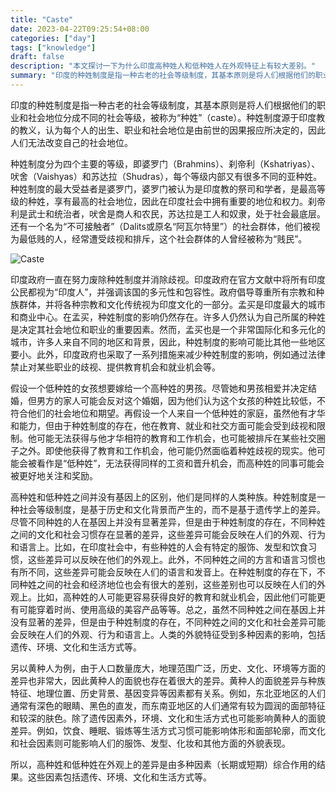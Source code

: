 ```yaml
---
title: "Caste"
date: 2023-04-22T09:25:54+08:00
categories: ["day"]
tags: ["knowledge"]
draft: false
description: "本文探讨一下为什么印度高种姓人和低种姓人在外观特征上有较大差别。"
summary: "印度的种姓制度是指一种古老的社会等级制度，其基本原则是将人们根据他们的职业和社会地位分成不同的社会等级，被称为“种姓”（caste）。种姓制度源于印度教的教义，认为每个人的出生、职业和社会地位是由前世的因果报应所决定的，因此人们无法改变自己的社会地位。"
---
```


印度的种姓制度是指一种古老的社会等级制度，其基本原则是将人们根据他们的职业和社会地位分成不同的社会等级，被称为“种姓”（caste）。种姓制度源于印度教的教义，认为每个人的出生、职业和社会地位是由前世的因果报应所决定的，因此人们无法改变自己的社会地位。

种姓制度分为四个主要的等级，即婆罗门（Brahmins）、刹帝利（Kshatriyas）、吠舍（Vaishyas）和苏达拉（Shudras），每个等级内部又有很多不同的亚种姓。种姓制度的最大受益者是婆罗门，婆罗门被认为是印度教的祭司和学者，是最高等级的种姓，享有最高的社会地位，因此在印度社会中拥有重要的地位和权力。刹帝利是武士和统治者，吠舍是商人和农民，苏达拉是工人和奴隶，处于社会最底层。还有一个名为“不可接触者”（Dalits或原名“阿瓦尔特里”）的社会群体，他们被视为最低贱的人，经常遭受歧视和排斥，这个社会群体的人曾经被称为“贱民”。

![Caste](http://img.zhaisilong.com/202304271332158.png#center)

印度政府一直在努力废除种姓制度并消除歧视。印度政府在官方文献中将所有印度公民都视为“印度人”，并强调该国的多元性和包容性。政府倡导尊重所有宗教和种族群体，并将各种宗教和文化传统视为印度文化的一部分。孟买是印度最大的城市和商业中心。在孟买，种姓制度的影响仍然存在。许多人仍然认为自己所属的种姓是决定其社会地位和职业的重要因素。然而，孟买也是一个非常国际化和多元化的城市，许多人来自不同的地区和背景，因此，种姓制度的影响可能比其他一些地区要小。此外，印度政府也采取了一系列措施来减少种姓制度的影响，例如通过法律禁止对某些职业的歧视、提供教育机会和就业机会等。

假设一个低种姓的女孩想要嫁给一个高种姓的男孩。尽管她和男孩相爱并决定结婚，但男方的家人可能会反对这个婚姻，因为他们认为这个女孩的种姓比较低，不符合他们的社会地位和期望。再假设一个人来自一个低种姓的家庭，虽然他有才华和能力，但由于种姓制度的存在，他在教育、就业和社交方面可能会受到歧视和限制。他可能无法获得与他才华相符的教育和工作机会，也可能被排斥在某些社交圈子之外。即使他获得了教育和工作机会，他可能仍然面临着种姓歧视的现实。他可能会被看作是“低种姓”，无法获得同样的工资和晋升机会，而高种姓的同事可能会被更好地关注和奖励。

高种姓和低种姓之间并没有基因上的区别，他们是同样的人类种族。种姓制度是一种社会等级制度，是基于历史和文化背景而产生的，而不是基于遗传学上的差异。尽管不同种姓的人在基因上并没有显著差异，但是由于种姓制度的存在，不同种姓之间的文化和社会习惯存在显著的差异，这些差异可能会反映在人们的外观、行为和语言上。比如，在印度社会中，有些种姓的人会有特定的服饰、发型和饮食习惯，这些差异可以反映在他们的外观上。此外，不同种姓之间的方言和语言习惯也有所不同，这些差异可能会反映在人们的语言和发音上。在种姓制度的存在下，不同种姓之间的社会和经济地位也会有很大的差别，这些差别也可以反映在人们的外观上。比如，高种姓的人可能更容易获得良好的教育和就业机会，因此他们可能更有可能穿着时尚、使用高级的美容产品等等。总之，虽然不同种姓之间在基因上并没有显著的差异，但是由于种姓制度的存在，不同种姓之间的文化和社会差异可能会反映在人们的外观、行为和语言上。人类的外貌特征受到多种因素的影响，包括遗传、环境、文化和生活方式等。

另以黄种人为例，由于人口数量庞大，地理范围广泛，历史、文化、环境等方面的差异也非常大，因此黄种人的面貌也存在着很大的差异。黄种人的面貌差异与种族特征、地理位置、历史背景、基因变异等因素都有关系。例如，东北亚地区的人们通常有深色的眼睛、黑色的直发，而东南亚地区的人们通常有较为圆润的面部特征和较深的肤色。除了遗传因素外，环境、文化和生活方式也可能影响黄种人的面貌差异。例如，饮食、睡眠、锻炼等生活方式习惯可能影响体形和面部轮廓，而文化和社会因素则可能影响人们的服饰、发型、化妆和其他方面的外貌表现。

所以，高种姓和低种姓在外观上的差异是由多种因素（长期或短期）综合作用的结果。这些因素包括遗传、环境、文化和生活方式等。
